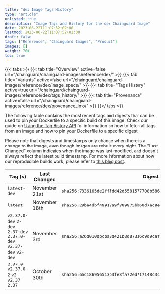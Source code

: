 ```yaml
---
title: "dex Image Tags History"
type: "article"
unlisted: true
description: "Image Tags and History for the dex Chainguard Image"
date: 2023-06-22T11:07:52+02:00
lastmod: 2023-06-22T11:07:52+02:00
draft: false
tags: ["Reference", "Chainguard Images", "Product"]
images: []
weight: 700
toc: true
---
```


{{< tabs >}}
{{< tab title="Overview" active=false url="/chainguard/chainguard-images/reference/dex/" >}}
{{< tab title="Variants" active=false url="/chainguard/chainguard-images/reference/dex/image_specs/" >}}
{{< tab title="Tags History" active=true url="/chainguard/chainguard-images/reference/dex/tags_history/" >}}
{{< tab title="Provenance" active=false url="/chainguard/chainguard-images/reference/dex/provenance_info/" >}}
{{</ tabs >}}

The following table contains the most recent tags and digests that can be used to pin your Dockerfile to a specific build of this image. Check our guide on [Using the Tag History API](/chainguard/chainguard-images/using-the-tag-history-api/) for information on how to fetch all tags from an image and how to pin your Dockerfile to a specific digest.

Please note that digests and timestamps only change when there is a change to the image, even though images are rebuilt every night. The "Last Changed" column indicates when the image was last modified, and doesn't always reflect the latest build timestamp. For more information about how our reproducible builds work, please refer to [this blog post](https://www.chainguard.dev/unchained/reproducing-chainguards-reproducible-image-builds).

| Tag (s)                                                             | Last Changed  | Digest                                                                    |
|---------------------------------------------------------------------|---------------|---------------------------------------------------------------------------|
|  `latest-dev`                                                       | November 21st | `sha256:7836165de2fffdd42d5581577708b58618f969cf215d635026104da3c91d998e` |
|  `latest`                                                           | November 18th | `sha256:20be4dbf49918a9f309875bb60d7ec8ec0a1448b9dbe6fca6d541792823aa9e9` |
|  `v2.37.0-dev` `2-dev` `2.37-dev` `2.37.0-dev` `v2.37-dev` `v2-dev` | November 3rd  | `sha256:a26d010dbcba8d421b8d87336c9d9cafc9d35a8e60ff9097f1b065aba8e761fd` |
|  `2.37.0` `v2.37.0` `2` `v2` `v2.37` `2.37`                         | October 30th  | `sha256:66c186956513b3fe3fa72ed717148c3c0a71eb346a34567e5329e33a3384b315` |

